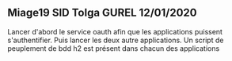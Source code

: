 ## Miage19 SID Tolga GUREL 12/01/2020

Lancer d'abord le service oauth afin que les applications puissent s'authentifier.
Puis lancer les deux autre applications.
Un script de peuplement de bdd h2 est présent dans chacun des applications